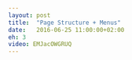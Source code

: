 ```yaml
---
layout: post
title:  "Page Structure + Menus"
date:   2016-06-25 11:00:00+02:00
eh: 3
video: EMJacOWGRUQ
---
```

